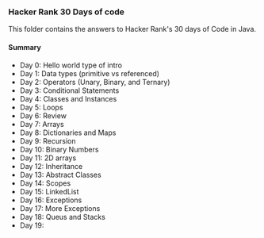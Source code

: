 ### Hacker Rank 30 Days of code
This folder contains the answers to Hacker Rank's 30 days of Code in Java.

#### Summary
- Day 0: Hello world type of intro
- Day 1: Data types (primitive vs referenced)
- Day 2: Operators (Unary, Binary, and Ternary)
- Day 3: Conditional Statements
- Day 4: Classes and Instances
- Day 5: Loops
- Day 6: Review
- Day 7: Arrays
- Day 8: Dictionaries and Maps
- Day 9: Recursion
- Day 10: Binary Numbers
- Day 11: 2D arrays
- Day 12: Inheritance
- Day 13: Abstract Classes
- Day 14: Scopes
- Day 15: LinkedList
- Day 16: Exceptions
- Day 17: More Exceptions
- Day 18: Queus and Stacks
- Day 19: 
